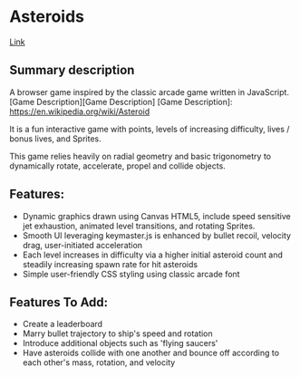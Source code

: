 # Asteroids

[Link][Link]

[Link]: http://TBD

## Summary description

A browser game inspired by the classic arcade game written in JavaScript.
[Game Description][Game Description]
[Game Description]: https://en.wikipedia.org/wiki/Asteroid

It is a fun interactive game with points, levels of increasing difficulty, lives / bonus lives, and Sprites.

This game relies heavily on radial geometry and basic trigonometry to dynamically rotate, accelerate, propel and collide objects.

## Features:

- Dynamic graphics drawn using Canvas HTML5, include speed sensitive jet exhaustion, animated level transitions, and rotating Sprites.
- Smooth UI leveraging keymaster.js is enhanced by bullet recoil, velocity drag, user-initiated acceleration
- Each level increases in difficulty via a higher initial asteroid count and steadily increasing spawn rate for hit asteroids
- Simple user-friendly CSS styling using classic arcade font

## Features To Add:

- Create a leaderboard
- Marry bullet trajectory to ship's speed and rotation
- Introduce additional objects such as 'flying saucers'
- Have asteroids collide with one another and bounce off according to each other's mass, rotation, and velocity
